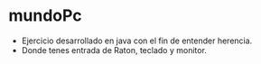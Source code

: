 # mundoPc

-  Ejercicio desarrollado en java con el fin de entender herencia.
-  Donde tenes entrada de Raton, teclado y monitor.
